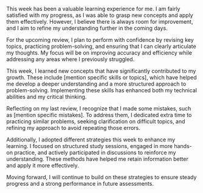 This week has been a valuable learning experience for me. I am fairly satisfied with my progress, as I was able to grasp new concepts and apply them effectively. However, I believe there is always room for improvement, and I aim to refine my understanding further in the coming days.

For the upcoming review, I plan to perform with confidence by revising key topics, practicing problem-solving, and ensuring that I can clearly articulate my thoughts. My focus will be on improving accuracy and efficiency while addressing any areas where I previously struggled.

This week, I learned new concepts that have significantly contributed to my growth. These include [mention specific skills or topics], which have helped me develop a deeper understanding and a more structured approach to problem-solving. Implementing these skills has enhanced both my technical abilities and my critical thinking.

Reflecting on my last review, I recognize that I made some mistakes, such as [mention specific mistakes]. To address them, I dedicated extra time to practicing similar problems, seeking clarification on difficult topics, and refining my approach to avoid repeating those errors.

Additionally, I adopted different strategies this week to enhance my learning. I focused on structured study sessions, engaged in more hands-on practice, and actively participated in discussions to reinforce my understanding. These methods have helped me retain information better and apply it more effectively.

Moving forward, I will continue to build on these strategies to ensure steady progress and a strong performance in future assessments.